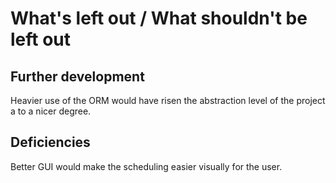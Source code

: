 # What's left out / What shouldn't be left out
## Further development
Heavier use of the ORM would have risen the abstraction level of the project a to a nicer degree.
## Deficiencies
Better GUI would make the scheduling easier visually for the user.
